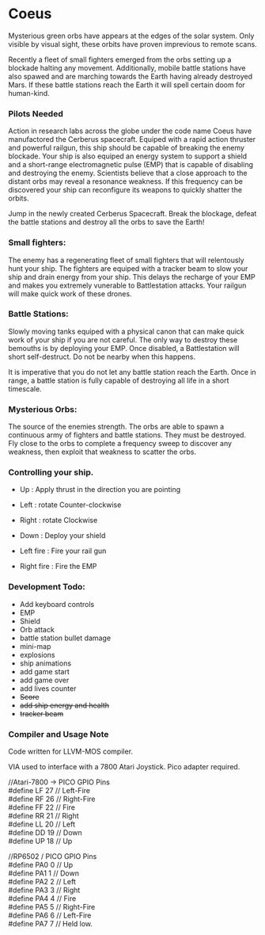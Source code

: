 # Coeus

Mysterious green orbs have appears at the edges of the solar system.  Only visible by visual sight, these orbits have proven imprevious to remote scans.  

Recently a fleet of small fighters emerged from the orbs setting up a blockade halting any movement.  Additionally, mobile battle stations have also spawed and are marching towards the Earth having already destroyed Mars.  If these battle stations reach the Earth it will spell certain doom for human-kind.

### Pilots Needed

Action in research labs across the globe under the code name Coeus have manufactored the Cerberus spacecraft.  Equiped with a rapid action thruster and powerful railgun, this ship should be capable of breaking the enemy blockade.  Your ship is also equiped an energy system to support a shield and a short-range electromagnetic pulse (EMP) that is capable of disabling and destroying the enemy.  Scientists believe that a close approach to the distant orbs may reveal a resonance weakness.  If this frequency can be discovered your ship can reconfigure its weapons to quickly shatter the orbits.

Jump in the newly created Cerberus Spacecraft.   Break the blockage, defeat the battle stations and destroy all the orbs to save the Earth!  

### Small fighters:

The enemy has a regenerating fleet of small fighters that will relentously hunt your ship.  The fighters are equiped with a tracker beam to slow your ship and drain energy from your ship.  This delays the recharge of your EMP and makes you extremely vunerable to Battlestation attacks.  Your railgun will make quick work of these drones.

### Battle Stations:

Slowly moving tanks equiped with a physical canon that can make quick work of your ship if you are not careful. The only way to destroy these bemouths is by deploying your EMP.  Once disabled, a Battlestation will short self-destruct.  Do not be nearby when this happens.

It is imperative that you do not let any battle station reach the Earth.  Once in range, a battle station is fully capable of destroying all life in a short timescale.  

### Mysterious Orbs:

The source of the enemies strength.  The orbs are able to spawn a continuous army of fighters and battle stations.  They must be destroyed.  Fly close to the orbs to complete a frequency sweep to discover any weakness, then exploit that weakness to scatter the orbs.

### Controlling your ship.

- Up : Apply thrust in the direction you are pointing
- Left : rotate Counter-clockwise
- Right : rotate Clockwise
- Down : Deploy your shield

- Left fire : Fire your rail gun
- Right fire : Fire the EMP 

### Development Todo: 

- Add keyboard controls
- EMP
- Shield
- Orb attack
- battle station bullet damage
- mini-map
- explosions
- ship animations
- add game start
- add game over
- add lives counter
- ~~Score~~
- ~~add ship energy and health~~
- ~~tracker beam~~

### Compiler and Usage Note

Code written for LLVM-MOS compiler.

VIA used to interface with a 7800 Atari Joystick.  Pico adapter required.

//Atari-7800 -> PICO GPIO Pins  
#define LF 27 // Left-Fire  
#define RF 26 // Right-Fire  
#define FF 22 // Fire  
#define RR 21 // Right  
#define LL 20 // Left  
#define DD 19 // Down  
#define UP 18 // Up  


//RP6502 / PICO GPIO Pins  
#define PA0 0 // Up  
#define PA1 1 // Down  
#define PA2 2 // Left  
#define PA3 3 // Right  
#define PA4 4 // Fire  
#define PA5 5 // Right-Fire  
#define PA6 6 // Left-Fire  
#define PA7 7 // Held low.  

